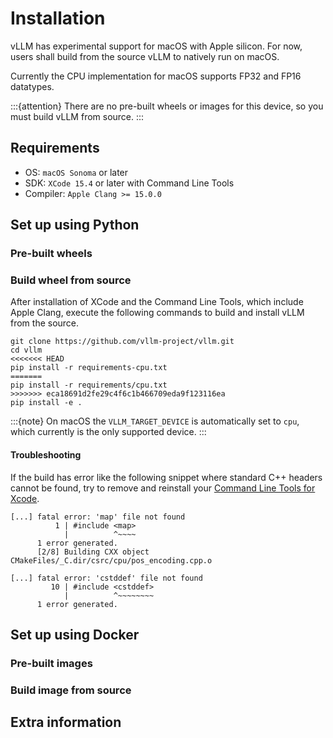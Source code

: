 # Installation

vLLM has experimental support for macOS with Apple silicon. For now, users shall build from the source vLLM to natively run on macOS.

Currently the CPU implementation for macOS supports FP32 and FP16 datatypes.

:::{attention}
There are no pre-built wheels or images for this device, so you must build vLLM from source.
:::

## Requirements

- OS: `macOS Sonoma` or later
- SDK: `XCode 15.4` or later with Command Line Tools
- Compiler: `Apple Clang >= 15.0.0`

## Set up using Python

### Pre-built wheels

### Build wheel from source

After installation of XCode and the Command Line Tools, which include Apple Clang, execute the following commands to build and install vLLM from the source.

```console
git clone https://github.com/vllm-project/vllm.git
cd vllm
<<<<<<< HEAD
pip install -r requirements-cpu.txt
=======
pip install -r requirements/cpu.txt
>>>>>>> eca18691d2fe29c4f6c1b466709eda9f123116ea
pip install -e . 
```

:::{note}
On macOS the `VLLM_TARGET_DEVICE` is automatically set to `cpu`, which currently is the only supported device.
:::

#### Troubleshooting

If the build has error like the following snippet where standard C++ headers cannot be found, try to remove and reinstall your
[Command Line Tools for Xcode](https://developer.apple.com/download/all/).

```text
[...] fatal error: 'map' file not found
          1 | #include <map>
            |          ^~~~~
      1 error generated.
      [2/8] Building CXX object CMakeFiles/_C.dir/csrc/cpu/pos_encoding.cpp.o

[...] fatal error: 'cstddef' file not found
         10 | #include <cstddef>
            |          ^~~~~~~~~
      1 error generated.
```

## Set up using Docker

### Pre-built images

### Build image from source

## Extra information
